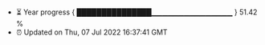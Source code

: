 - ⏳ Year progress { ███████████████▁▁▁▁▁▁▁▁▁▁▁▁▁▁▁ } 51.42 %
- ⏰ Updated on Thu, 07 Jul 2022 16:37:41 GMT


